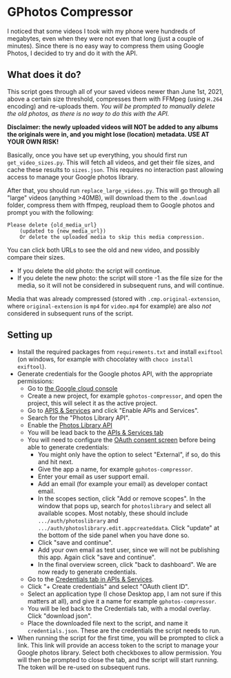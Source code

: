 # GPhotos Compressor

I noticed that some videos I took with my phone were hundreds of megabytes, even when they were not even that long
(just a couple of minutes). Since there is no easy way to compress them using Google Photos, I decided to try and
do it with the API.

## What does it do?

This script goes through all of your saved videos newer than June 1st, 2021, above a certain size threshold, compresses
them with FFMpeg (using `H.264` encoding) and re-uploads them. 
*You will be prompted to manually delete the old photos, as there is no way to do this with the API.*

**Disclaimer: the newly uploaded videos will NOT be added to any albums the originals were in, and you might lose
(location) metadata. USE AT YOUR OWN RISK!**

Basically, once you have set up everything, you should first run `get_video_sizes.py`. This will fetch all videos,
and get their file sizes, and cache these results to `sizes.json`. This requires no interaction past allowing
access to manage your Google photos library. 

After that, you should run `replace_large_videos.py`. This will go through all "large" videos (anything >40MB),
will download them to the `.download` folder, compress them with ffmpeg, reupload them to Google photos and prompt you
with the following:
```
Please delete {old_media_url}
    (updated to {new_media_url})
    Or delete the uploaded media to skip this media compression.
```
You can click both URLs to see the old and new video, and possibly compare their sizes.
- If you delete the old photo: the script will continue.
- If you delete the new photo: the script will store -1 as the file size for the media, so it will not be considered
  in subsequent runs, and will continue.

Media that was already compressed (stored with `.cmp.original-extension`, where `original-extension` is `mp4` for `video.mp4` for example)
are also *not* considered in subsequent runs of the script.

## Setting up

- Install the required packages from `requirements.txt` and install `exiftool` (on windows, for example with
chocolatey with `choco install exiftool`).
- Generate credentials for the Google photos API, with the appropriate permissions:
  - Go to [the Google cloud console](https://console.cloud.google.com/)
  - Create a new project, for example `gphotos-compressor`, and open the project, this will
    select it as the active project.
  - Go to [APIS & Services](https://console.cloud.google.com/apis/dashboard) and click "Enable APIs and Services".
  - Search for the "Photos Library API".
  - Enable the [Photos Library API](https://console.cloud.google.com/apis/library/photoslibrary.googleapis.com)
  - You will be lead back to the [APIs & Services tab](https://console.cloud.google.com/apis/api/photoslibrary.googleapis.com/metrics)
  - You will need to configure the [OAuth consent screen](https://console.cloud.google.com/apis/credentials/consent)
    before being able to generate credentials:
    - You might only have the option to select "External", if so, do this and hit next.
    - Give the app a name, for example `gphotos-compressor`.
    - Enter your email as user support email.
    - Add an email (for example your email) as developer contact email.
    - In the scopes section, click "Add or remove scopes". In the window that pops up, search for `photoslibrary`
      and select all available scopes. Most notably, these should include `.../auth/photoslibrary` and `.../auth/photoslibrary.edit.appcreateddata`. 
      Click "update" at the bottom of the side panel when you have done so.
    - Click "save and continue".
    - Add your own email as test user, since we will not be publishing this app. Again click "save and continue".
    - In the final overview screen, click "back to dashboard". We are now ready to generate credentials.
  - Go to the [Credentials tab in APIs & Services](https://console.cloud.google.com/apis/credentials).
  - Click "+ Create credentials" and select "OAuth client ID".
  - Select an application type (I chose Desktop app, I am not sure if this matters at all), and give it a name
    for example `gphotos-compressor`.
  - You will be led back to the Credentials tab, with a modal overlay. Click "download json".
  - Place the downloaded file next to the script, and name it `credentials.json`. These are the credentials
    the script needs to run.
- When running the script for the first time, you will be prompted to click a link. This link will provide
  an access token to the script to manage your Google photos library. Select both checkboxes to allow permission.
  You will then be prompted to close the tab, and the script will start running. The token will be re-used on
  subsequent runs.